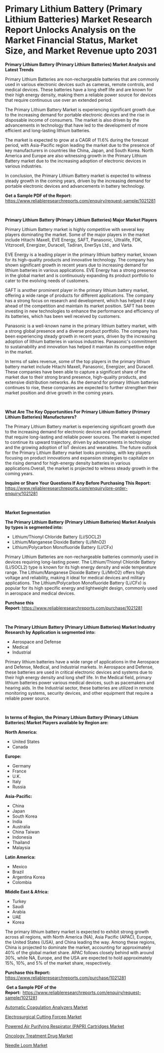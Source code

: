 <p><h1>Primary Lithium Battery (Primary Lithium Batteries) Market Research Report Unlocks Analysis on the Market Financial Status, Market Size, and Market Revenue upto 2031</h1></p><p><strong>Primary Lithium Battery (Primary Lithium Batteries) Market Analysis and Latest Trends</strong></p>
<p><p>Primary Lithium Batteries are non-rechargeable batteries that are commonly used in various electronic devices such as cameras, remote controls, and medical devices. These batteries have a long shelf life and are known for their high energy density, making them a reliable power source for devices that require continuous use over an extended period.</p><p>The Primary Lithium Battery Market is experiencing significant growth due to the increasing demand for portable electronic devices and the rise in disposable income of consumers. The market is also driven by the advancements in technology that have led to the development of more efficient and long-lasting lithium batteries.</p><p>The market is expected to grow at a CAGR of 11.6% during the forecast period, with Asia-Pacific region leading the market due to the presence of key manufacturers in countries like China, Japan, and South Korea. North America and Europe are also witnessing growth in the Primary Lithium Battery market due to the increasing adoption of electronic devices in various industries.</p><p>In conclusion, the Primary Lithium Battery market is expected to witness steady growth in the coming years, driven by the increasing demand for portable electronic devices and advancements in battery technology.</p></p>
<p><strong>Get a Sample PDF of the Report:&nbsp;</strong> <a href="https://www.reliableresearchreports.com/enquiry/request-sample/1021281">https://www.reliableresearchreports.com/enquiry/request-sample/1021281</a></p>
<p>&nbsp;</p>
<p><strong>Primary Lithium Battery (Primary Lithium Batteries) Major Market Players</strong></p>
<p><p>Primary Lithium Battery market is highly competitive with several key players dominating the market. Some of the major players in the market include Hitachi Maxell, EVE Energy, SAFT, Panasonic, Ultralife, FDK, Vitzrocell, Energizer, Duracell, Tadiran, EnerSys Ltd., and Varta.</p><p>EVE Energy is a leading player in the primary lithium battery market, known for its high-quality products and innovative technology. The company has shown significant growth in recent years due to increasing demand for lithium batteries in various applications. EVE Energy has a strong presence in the global market and is continuously expanding its product portfolio to cater to the evolving needs of customers.</p><p>SAFT is another prominent player in the primary lithium battery market, offering a wide range of products for different applications. The company has a strong focus on research and development, which has helped it stay ahead of the competition and maintain its market position. SAFT has been investing in new technologies to enhance the performance and efficiency of its batteries, which has been well received by customers.</p><p>Panasonic is a well-known name in the primary lithium battery market, with a strong global presence and a diverse product portfolio. The company has been experiencing steady growth in recent years, driven by the increasing adoption of lithium batteries in various industries. Panasonic's commitment to sustainability and innovation has helped it maintain its competitive edge in the market.</p><p>In terms of sales revenue, some of the top players in the primary lithium battery market include Hitachi Maxell, Panasonic, Energizer, and Duracell. These companies have been able to capture a significant share of the market due to their strong brand presence, high-quality products, and extensive distribution networks. As the demand for primary lithium batteries continues to rise, these companies are expected to further strengthen their market position and drive growth in the coming years.</p></p>
<p>&nbsp;</p>
<p><strong>What Are The Key Opportunities For Primary Lithium Battery (Primary Lithium Batteries) Manufacturers?</strong></p>
<p><p>The Primary Lithium Battery market is experiencing significant growth due to the increasing demand for electronic devices and portable equipment that require long-lasting and reliable power sources. The market is expected to continue its upward trajectory, driven by advancements in technology and the growing adoption of IoT devices and wearables. The future outlook for the Primary Lithium Battery market looks promising, with key players focusing on product innovations and expansion strategies to capitalize on the rising demand for high-energy density batteries in various applications.Overall, the market is projected to witness steady growth in the coming years.</p></p>
<p><strong>Inquire or Share Your Questions If Any Before Purchasing This Report:</strong> <a href="https://www.reliableresearchreports.com/enquiry/pre-order-enquiry/1021281">https://www.reliableresearchreports.com/enquiry/pre-order-enquiry/1021281</a></p>
<p>&nbsp;</p>
<p><strong>Market Segmentation</strong></p>
<p><strong>The Primary Lithium Battery (Primary Lithium Batteries) Market Analysis by types is segmented into:</strong></p>
<p><ul><li>Lithium/Thionyl Chloride Battery (Li/SOCL2)</li><li>Lithium/Manganese Dioxide Battery (Li/MnO2)</li><li>Lithium/Polycarbon Monofluoride Battery (Li/CFx)</li></ul></p>
<p><p>Primary Lithium Batteries are non-rechargeable batteries commonly used in devices requiring long-lasting power. The Lithium/Thionyl Chloride Battery (Li/SOCL2) type is known for its high energy density and wide temperature range. The Lithium/Manganese Dioxide Battery (Li/MnO2) offers high voltage and reliability, making it ideal for medical devices and military applications. The Lithium/Polycarbon Monofluoride Battery (Li/CFx) is popular for its high specific energy and lightweight design, commonly used in aerospace and medical devices.</p></p>
<p><strong>Purchase this Report:&nbsp;</strong><a href="https://www.reliableresearchreports.com/purchase/1021281">https://www.reliableresearchreports.com/purchase/1021281</a></p>
<p>&nbsp;</p>
<p><strong>The Primary Lithium Battery (Primary Lithium Batteries) Market Industry Research by Application is segmented into:</strong></p>
<p><ul><li>Aerospace and Defense</li><li>Medical</li><li>Industrial</li></ul></p>
<p><p>Primary lithium batteries have a wide range of applications in the Aerospace and Defense, Medical, and Industrial markets. In Aerospace and Defense, these batteries are used in critical electronic devices and systems due to their high energy density and long shelf life. In the Medical field, primary lithium batteries power various medical devices, such as pacemakers and hearing aids. In the Industrial sector, these batteries are utilized in remote monitoring systems, security devices, and other equipment that require a reliable power source.</p></p>
<p>&nbsp;</p>
<p><strong>In terms of Region, the Primary Lithium Battery (Primary Lithium Batteries) Market Players available by Region are:</strong></p>
<p>
    <p> <strong> North America: </strong>
        <ul>
            <li>United States</li>
            <li>Canada</li>
        </ul>
        </p> 
    <p> <strong> Europe: </strong>
        <ul>
            <li>Germany</li>
            <li>France</li>
            <li>U.K.</li>
            <li>Italy</li>
            <li>Russia</li>
        </ul>
        </p> 
    <p> <strong> Asia-Pacific: </strong>
        <ul>
            <li>China</li>
            <li>Japan</li>
            <li>South Korea</li>
            <li>India</li>
            <li>Australia</li>
            <li>China Taiwan</li>
            <li>Indonesia</li>
            <li>Thailand</li>
            <li>Malaysia</li>
        </ul>
        </p> 
    <p> <strong> Latin America: </strong>
        <ul>
            <li>Mexico</li>
            <li>Brazil</li>
            <li>Argentina Korea</li>
            <li>Colombia</li>
        </ul>
        </p> 
    <p> <strong> Middle East & Africa: </strong>
        <ul>
            <li>Turkey</li>
            <li>Saudi</li>
            <li>Arabia</li>
            <li>UAE</li>
            <li>Korea</li>
        </ul>
    </p>
    </p>
<p><p>The primary lithium battery market is expected to exhibit strong growth across all regions, with North America (NA), Asia Pacific (APAC), Europe, the United States (USA), and China leading the way. Among these regions, China is projected to dominate the market, accounting for approximately 40% of the global market share. APAC follows closely behind with around 30%, while NA, Europe, and the USA are expected to hold approximately 15%, 10%, and 5% of the market share, respectively.</p></p>
<p><strong>Purchase this Report: </strong><a href="https://www.reliableresearchreports.com/purchase/1021281">https://www.reliableresearchreports.com/purchase/1021281</a></p>
<p>&nbsp;<strong>Get a Sample PDF of the Report:&nbsp;&nbsp;</strong><a href="https://www.reliableresearchreports.com/enquiry/request-sample/1021281">https://www.reliableresearchreports.com/enquiry/request-sample/1021281</a></p>
<p><strong></strong></p>
<p><p><a href="https://github.com/Sinjinluong3e0awx2m195k76/Market-Research-Report-List-1/blob/main/automatic-coagulation-analyzers-market.md">Automatic Coagulation Analyzers Market</a></p><p><a href="https://github.com/CliffMedina6/Market-Research-Report-List-3/blob/main/electrosurgical-cutting-forcep-market.md">Electrosurgical Cutting Forcep Market</a></p><p><a href="https://issuu.com/reportprime-2/docs/powered-air-purifying-respirator-papr-cartridges-m">Powered Air Purifying Respirator (PAPR) Cartridges Market</a></p><p><a href="https://issuu.com/reportprime-2/docs/oncology-treatment-drug-market-size-2030.pptx">Oncology Treatment Drug Market</a></p><p><a href="https://medium.com/@kathrynlynch04/needle-loom-market-exploring-market-share-market-trends-and-future-growth-807db5cbcb21">Needle Loom Market</a></p></p>